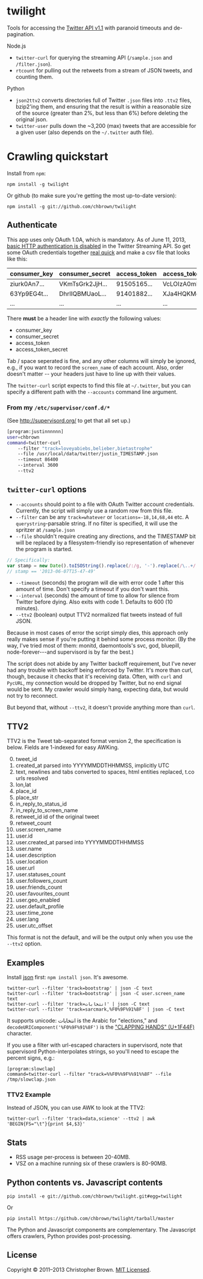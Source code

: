 # twilight

Tools for accessing the [Twitter API v1.1](https://dev.twitter.com/docs/api/1.1/overview) with paranoid timeouts and de-pagination.

Node.js

* `twitter-curl` for querying the streaming API (`/sample.json` and `/filter.json`).
* `rtcount` for pulling out the retweets from a stream of JSON tweets, and counting them.

Python

* `json2ttv2` converts directories full of Twitter `.json` files into `.ttv2` files,
  bzip2'ing them, and ensuring that the result is within a reasonable size of the source (greater than 2%, but less than 6%) before deleting the original json.
* `twitter-user` pulls down the ~3,200 (max) tweets that are accessible for a given user
  (also depends on the `~/.twitter` auth file).

# Crawling quickstart

Install from `npm`:

    npm install -g twilight

Or github (to make sure you're getting the most up-to-date version):

    npm install -g git://github.com/chbrown/twilight

## Authenticate

This app uses only OAuth 1.0A, which is mandatory. As of June 11, 2013,
[basic HTTP authentication is disabled](https://dev.twitter.com/docs/faq#17750)
in the Twitter Streaming API. So get some OAuth credentials together [real quick](https://github.com/chbrown/autoauth) and make a csv file that looks like this:

| consumer_key | consumer_secret | access_token | access_token_secret |
|--------------|-----------------|--------------|---------------------|
| ziurk0An7... | VKmTsGrk2JjH... | 91505165...  | VcLOIzA0mkiCSbU...  |
| 63Yp9EG4t... | DhrlIQBMUaoL... | 91401882...  | XJa4HQKMgqfd7ee...  |
| ...          | ...             | ...          | ...                 |

There **must** be a header line with _exactly_ the following values:

  * consumer_key
  * consumer_secret
  * access_token
  * access_token_secret

Tab / space seperated is fine, and any other columns will simply be ignored, e.g., if you want to record the `screen_name` of each account. Also, order doesn't matter -- your headers just have to line up with their values.

The `twitter-curl` script expects to find this file at `~/.twitter`,
but you can specify a different path with the `--accounts` command line argument.

### From my `/etc/supervisor/conf.d/*`

(See http://supervisord.org/ to get that all set up.)

```bash
[program:justinnnnnn]
user=chbrown
command=twitter-curl
    --filter "track=loveyabiebs,belieber,bietastrophe"
    --file /usr/local/data/twitter/justin_TIMESTAMP.json
    --timeout 86400
    --interval 3600
    --ttv2
```

## `twitter-curl` options

* `--accounts` should point to a file with OAuth Twitter account credentials.
  Currently, the script will simply use a random row from this file.
* `--filter` can be any `track=whatever` or `locations=-18,14,68,44` etc. A
  `querystring`-parsable string. If no filter is specified, it will use the
  spritzer at `/sample.json`
* `--file` shouldn't require creating any directions, and the TIMESTAMP bit
  will be replaced by a filesystem-friendly iso representation of whenever
  the program is started.

```javascript
// Specifically:
var stamp = new Date().toISOString().replace(/:/g, '-').replace(/\..+/, '');
// stamp == '2013-06-07T15-47-49'
```

* `--timeout` (seconds) the program will die with error code 1 after this
   amount of time. Don't specify a timeout if you don't want this.
* `--interval` (seconds) the amount of time to allow for silence from Twitter
   before dying. Also exits with code 1. Defaults to 600 (10 minutes).
* `--ttv2` (boolean) output TTV2 normalized flat tweets instead of full JSON.

Because in most cases of error the script simply dies, this approach only
really makes sense if you're putting it behind some process monitor. (By the way,
I've tried most of them: monitd, daemontools's svc, god, bluepill,
node-forever---and supervisord is by far the best.)

The script does not abide by any Twitter backoff requirement, but I've never
had any trouble with backoff being enforced by Twitter. It's more than curl,
though, because it checks that it's receiving data. Often, with `curl` and
`PycURL`, my connection would be dropped by Twitter, but no end signal would be sent.
My crawler would simply hang, expecting data, but would not try to reconnect.

But beyond that, without `--ttv2`, it doesn't provide anything more than `curl`.

## TTV2

TTV2 is the Tweet tab-separated format version 2, the specification is below.
Fields are 1-indexed for easy AWKing.

  0. tweet_id
  1. created_at parsed into YYYYMMDDTHHMMSS, implicitly UTC
  2. text, newlines and tabs converted to spaces, html entities replaced, t.co urls resolved
  3. lon,lat
  4. place_id
  5. place_str
  6. in_reply_to_status_id
  7. in_reply_to_screen_name
  8. retweet_id id of the original tweet
  9. retweet_count
  10. user.screen_name
  11. user.id
  12. user.created_at parsed into YYYYMMDDTHHMMSS
  13. user.name
  14. user.description
  15. user.location
  16. user.url
  17. user.statuses_count
  18. user.followers_count
  19. user.friends_count
  20. user.favourites_count
  21. user.geo_enabled
  22. user.default_profile
  23. user.time_zone
  24. user.lang
  25. user.utc_offset

This format is not the default, and will be the output only when you use the `--ttv2` option.

## Examples

Install [json](https://github.com/zpoley/json-command) first: `npm install json`. It's awesome.

    twitter-curl --filter 'track=bootstrap' | json -C text
    twitter-curl --filter 'track=bootstrap' | json -C user.screen_name text
    twitter-curl --filter 'track=انتخابات' | json -C text
    twitter-curl --filter 'track=sarcmark,%F0%9F%91%8F' | json -C text

It supports unicode: انتخابات is the Arabic for "elections," and `decodeURIComponent('%F0%9F%91%8F')`
is the ["CLAPPING HANDS" (U+1F44F)](http://www.fileformat.info/info/unicode/char/1f44f/index.htm) character.

If you use a filter with url-escaped characters in supervisord, note that
supervisord Python-interpolates strings, so you'll need to escape the percent signs, e.g.:

    [program:slowclap]
    command=twitter-curl --filter "track=%%F0%%9F%%91%%8F" --file /tmp/slowclap.json

### TTV2 Example

Instead of JSON, you can use AWK to look at the TTV2:

    twitter-curl --filter 'track=data,science' --ttv2 | awk 'BEGIN{FS="\t"}{print $4,$3}'

## Stats

* RSS usage per-process is between 20-40MB.
* VSZ on a machine running six of these crawlers is 80-90MB.


## Python contents vs. Javascript contents

    pip install -e git://github.com/chbrown/twilight.git#egg=twilight

Or

    pip install https://github.com/chbrown/twilight/tarball/master

The Python and Javascript components are complementary.
The Javascript offers crawlers, Python provides post-processing.

## License

Copyright © 2011–2013 Christopher Brown. [MIT Licensed](LICENSE).
